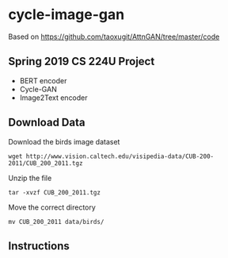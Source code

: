 # cycle-image-gan
Based on https://github.com/taoxugit/AttnGAN/tree/master/code

## Spring 2019 CS 224U Project
* BERT encoder
* Cycle-GAN
* Image2Text encoder

## Download Data
Download the birds image dataset
```
wget http://www.vision.caltech.edu/visipedia-data/CUB-200-2011/CUB_200_2011.tgz
```
Unzip the file
```
tar -xvzf CUB_200_2011.tgz
```
Move the correct directory
```
mv CUB_200_2011 data/birds/
```

## Instructions
